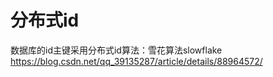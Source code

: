# 分布式id

数据库的id主键采用分布式id算法：雪花算法slowflake
https://blog.csdn.net/qq_39135287/article/details/88964572/

